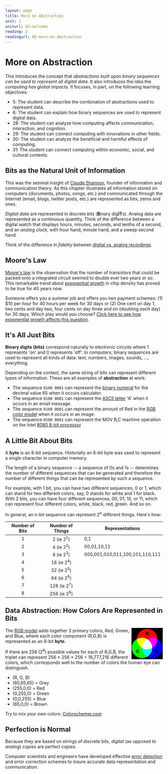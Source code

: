 ```yaml
---
layout: page
title: More on Abstraction
unit: 1
uniturl: 01-welcome
reading: 2
readingurl: 02-more-on-abstraction
---
```



More on Abstraction
===================

This introduces the concept that *abstractions built upon binary sequences can be used to represent all digital data*. It also introduces the idea the *computing has global impacts*. It focuses, in part, on the following learning objectives:

 * 5: The student can describe the combination of abstractions used to represent data.
 * 6: The student can explain how binary sequences are used to represent digital data.
 * 28: The student can analyze how computing affects communication, interaction, and cognition.
 * 29: The student can connect computing with innovations in other fields.
 * 30: The student can analyze the beneficial and harmful effects of computing.
 * 31: The student can connect computing within economic, social, and cultural contexts.


Bits as the Natural Unit of Information
---------------------------------------

This was the seminal insight of [Claude Shannon](http://en.wikipedia.org/wiki/Claude_Shannon), founder of information and communication theory. As this chapter illustrates all information stored on computers (documents, photos, songs, etc.) and communicated through the Internet (email, blogs, twitter posts, etc.) are represented as bits, zeros and ones.

*Digital data* are represented in discrete *bits* (**B**inary dig**IT**s). Analog data are represented as a continuous quantity. Think of the difference between a digital watch that displays hours, minutes, seconds, and tenths of a second, and an *analog clock*, with hour hand, minute hand, and a sweep second hand.

Think of the difference in *fidelity* between [digital vs. analog recordings](http://www.howstuffworks.com/analog-digital3.htm).



Moore's Law
-----------

[Moore's law](http://en.wikipedia.org/wiki/Moore%27s_law) is the observation that the number of transistors that could be packed onto a integrated circuit seemed to double ever two years or so. This remarkable trend about [exponential growth](http://en.wikipedia.org/wiki/File:Exponential.svg) in chip density has proved to be true for 40 years now.

Someone offers you a summer job and offers you two payment schemes: (1) $10 per hour for 40 hours per week for 30 days or (2) One cent on day 1, two cents and day two, four cents on day three and on (doubling each day) for 30 days. Which play would you choose? [Click here to see how exponential growth affects this question](http://www.cs.trincoll.edu/~ram/aitalk/twos.txt).



It's All Just Bits
------------------

**Binary digits (bits)** correspond naturally to electronic circuits where 1 represents 'on' and 0 represents 'off'. In computers, binary sequences are used to represent all kinds of data: text, numbers, images, sounds, ..., everything.

Depending on the context, the same string of bits can represent different types of information. These are all examples of **abstraction** at work:
 * The sequence ```0100 0001``` can represent the [binary numeral](http://en.wikipedia.org/wiki/Binary_numeral_system) for the decimal value 65 when it occurs calculator.
 * The sequence ```0100 0001``` can represent the [ASCII letter](http://www.ascii.cl/) 'A' when it occurs in an email message.
 * The sequence ```0100 0001``` can represent the amount of Red in the [RGB color model](http://en.wikipedia.org/wiki/RGB_color_model) when it occurs in an image.
 * The sequence ```0100 0001``` can represent the MOV B,C machine operation on the Intel [8080 8-bit processor](http://nemesis.lonestar.org/computers/tandy/software/apps/m4/qd/opcodes.html)



A Little Bit About Bits
-----------------------

A **byte** is an 8-bit sequence. Historially an 8-bit byte was used to represent a single character in computer memory.

The length of a binary sequence -- a sequence of 0s and 1s -- determines the number of different sequences that can be generated and therefore the number of different things that can be represented by such a sequence.

For example, with 1 bit, you can have two different sequences, 0 or 1, which can stand for two different colors, say, 0 stands for white and 1 for black. With 2 bits, you can have four different sequences, 00, 01, 10, or 11, which can represent four different colors, white, black, red, green. And so on.

In general, an n-bit sequence can represent 2<sup>n</sup> different things. Here's how:


| Number of Bits | Number of Things       | Representations                 |
|:--------------:|:----------------------:| ------------------------------- |
| 1              | 2 (ie 2<sup>1</sup>)   | 0,1                             |
| 2              | 4 (ie 2<sup>2</sup>)   | 00,01,10,11                     |
| 3              | 8 (ie 2<sup>3</sup>)   | 000,001,010,011,100,101,110,111 |
| 4              | 16 (ie 2<sup>4</sup>)  |                                 |
| 5              | 32 (ie 2<sup>5</sup>)  |                                 |
| 6              | 64 (ie 2<sup>6</sup>)  |                                 |
| 7              | 128 (ie 2<sup>7</sup>) |                                 |
| 8              | 256 (ie 2<sup>8</sup>) |                                 |



Data Abstraction: How Colors Are Represented in Bits
----------------------------------------------------

<img src="rgb.png" align="right" height="100px" />

The [RGB model](http://en.wikipedia.org/wiki/RGB_color_model) adds together 3 primary colors, Red, Green, and Blue, where each color component (R,G,B) is represented as an 8-bit **byte**.

If there are 256 (2<sup>8</sup>) possible values for each of R,G,B, the triplet can represent 256 × 256 × 256 = 16,777,216 different colors, which corresponds well to the number of colors the human eye can distinguish.

 * (R, G, B)
 * (65,65,65) = Grey
 * (255,0,0) = Red
 * (0,255,0) = Green
 * (0,0,255) = Blue
 * (65,0,0) = Brown
 
Try to mix your own colors: [Colorschemer.com](http://www.colorschemer.com/online.html)


Perfection is Normal
--------------------

Because they are based on strings of discrete bits, *digital* (as opposed to *analog*) copies are perfect copies.

Computer scientists and engineers have developed effective [error detection](http://en.wikipedia.org/wiki/Parity_bit) and error correction schemes to insure accurate data representation and communication.




